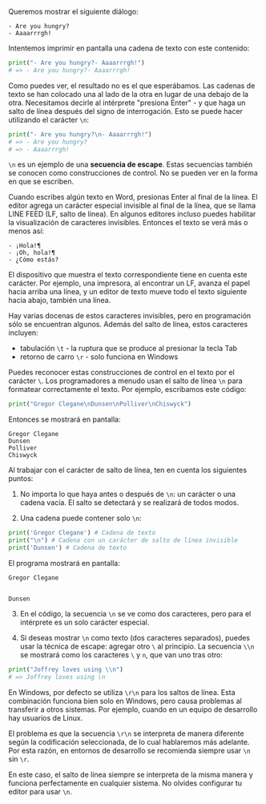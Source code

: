 
Queremos mostrar el siguiente diálogo:

```text
- Are you hungry?
- Aaaarrrgh!
```

Intentemos imprimir en pantalla una cadena de texto con este contenido:

 ```python
print("- Are you hungry?- Aaaarrrgh!")
# => - Are you hungry?- Aaaarrrgh!
```

Como puedes ver, el resultado no es el que esperábamos. Las cadenas de texto se han colocado una al lado de la otra en lugar de una debajo de la otra. Necesitamos decirle al intérprete "presiona Enter" - y que haga un salto de línea después del signo de interrogación. Esto se puede hacer utilizando el carácter `\n`:

```python
print("- Are you hungry?\n- Aaaarrrgh!")
# => - Are you hungry?
# => - Aaaarrrgh!
```

`\n` es un ejemplo de una **secuencia de escape**. Estas secuencias también se conocen como construcciones de control. No se pueden ver en la forma en que se escriben.

Cuando escribes algún texto en Word, presionas Enter al final de la línea. El editor agrega un carácter especial invisible al final de la línea, que se llama LINE FEED (LF, salto de línea). En algunos editores incluso puedes habilitar la visualización de caracteres invisibles. Entonces el texto se verá más o menos así:

```text
- ¡Hola!¶
- ¡Oh, hola!¶
- ¿Cómo estás?
```

El dispositivo que muestra el texto correspondiente tiene en cuenta este carácter. Por ejemplo, una impresora, al encontrar un LF, avanza el papel hacia arriba una línea, y un editor de texto mueve todo el texto siguiente hacia abajo, también una línea.

Hay varias docenas de estos caracteres invisibles, pero en programación sólo se encuentran algunos. Además del salto de línea, estos caracteres incluyen:

* tabulación `\t` - la ruptura que se produce al presionar la tecla Tab
* retorno de carro `\r` - solo funciona en Windows

Puedes reconocer estas construcciones de control en el texto por el carácter `\`. Los programadores a menudo usan el salto de línea `\n` para formatear correctamente el texto. Por ejemplo, escribamos este código:

```python
print("Gregor Clegane\nDunsen\nPolliver\nChiswyck")
```

Entonces se mostrará en pantalla:

```text
Gregor Clegane
Dunsen
Polliver
Chiswyck
```

Al trabajar con el carácter de salto de línea, ten en cuenta los siguientes puntos:

1. No importa lo que haya antes o después de `\n`: un carácter o una cadena vacía. El salto se detectará y se realizará de todos modos.

2. Una cadena puede contener solo `\n`:

  ```python
  print('Gregor Clegane') # Cadena de texto
  print("\n") # Cadena con un carácter de salto de línea invisible
  print('Dunsen') # Cadena de texto
  ```

  El programa mostrará en pantalla:

  ```text
  Gregor Clegane


  Dunsen
  ```

3. En el código, la secuencia `\n` se ve como dos caracteres, pero para el intérprete es un solo carácter especial.

4. Si deseas mostrar `\n` como texto (dos caracteres separados), puedes usar la técnica de escape: agregar otro `\` al principio. La secuencia `\\n` se mostrará como los caracteres `\` y `n`, que van uno tras otro:

```python
print("Joffrey loves using \\n")
# => Joffrey loves using \n
```

En Windows, por defecto se utiliza `\r\n` para los saltos de línea. Esta combinación funciona bien solo en Windows, pero causa problemas al transferir a otros sistemas. Por ejemplo, cuando en un equipo de desarrollo hay usuarios de Linux.

El problema es que la secuencia `\r\n` se interpreta de manera diferente según la codificación seleccionada, de lo cual hablaremos más adelante. Por esta razón, en entornos de desarrollo se recomienda siempre usar `\n` sin `\r`.

En este caso, el salto de línea siempre se interpreta de la misma manera y funciona perfectamente en cualquier sistema. No olvides configurar tu editor para usar `\n`.
